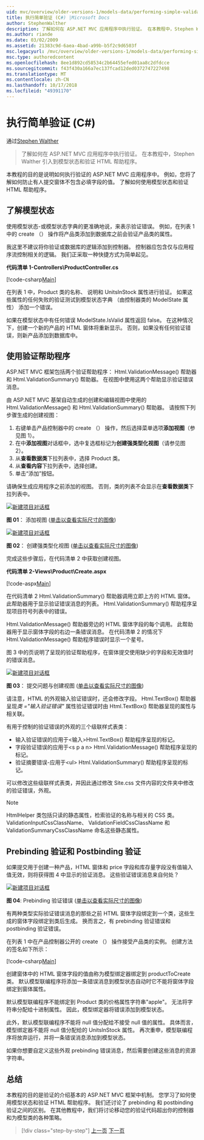 ```yaml
---
uid: mvc/overview/older-versions-1/models-data/performing-simple-validation-cs
title: 执行简单验证 (C#) |Microsoft Docs
author: StephenWalther
description: 了解如何在 ASP.NET MVC 应用程序中执行验证。 在本教程中，Stephen Walther 引入到模型状态和验证 HTML 帮助程序...
ms.author: riande
ms.date: 03/02/2009
ms.assetid: 21383c9d-6aea-4bad-a99b-b5f2c9d6503f
msc.legacyurl: /mvc/overview/older-versions-1/models-data/performing-simple-validation-cs
msc.type: authoredcontent
ms.openlocfilehash: 8ee1d892cd58534c2b64455efed01aa8c2dfdcce
ms.sourcegitcommit: f43f430a166a7ec137fcad12ded0372747227498
ms.translationtype: MT
ms.contentlocale: zh-CN
ms.lasthandoff: 10/17/2018
ms.locfileid: "49391170"
---
```

<a name="performing-simple-validation-c"></a>执行简单验证 (C#)
====================
通过[Stephen Walther](https://github.com/StephenWalther)

> 了解如何在 ASP.NET MVC 应用程序中执行验证。 在本教程中，Stephen Walther 引入到模型状态和验证 HTML 帮助程序。


本教程的目的是说明如何执行验证的 ASP.NET MVC 应用程序中。 例如，您将了解如何防止有人提交窗体不包含必填字段的值。 了解如何使用模型状态和验证 HTML 帮助程序。

## <a name="understanding-model-state"></a>了解模型状态

使用模型状态-或模型状态字典的更准确地说，来表示验证错误。 例如，在列表 1 中的 create （） 操作将产品类添加到数据库之前会验证产品类的属性。


我这里不建议将你验证或数据库的逻辑添加到控制器。 控制器应包含仅与应用程序流控制相关的逻辑。 我们正采取一种快捷方式为简单起见。


**代码清单 1-Controllers\ProductController.cs**

[!code-csharp[Main](performing-simple-validation-cs/samples/sample1.cs)]

在列表 1 中，Product 类的名称、 说明和 UnitsInStock 属性进行验证。 如果这些属性的任何失败的验证测试到模型状态字典 （由控制器类的 ModelState 属性） 添加一个错误。

如果在模型状态中有任何错误 ModelState.IsValid 属性返回 false。 在这种情况下，创建一个新的产品的 HTML 窗体将重新显示。 否则，如果没有任何验证错误，则新产品添加到数据库中。

## <a name="using-the-validation-helpers"></a>使用验证帮助程序

ASP.NET MVC 框架包括两个验证帮助程序： Html.ValidationMessage() 帮助器和 Html.ValidationSummary() 帮助器。 在视图中使用这两个帮助显示验证错误消息。

由 ASP.NET MVC 基架自动生成的创建和编辑视图中使用的 Html.ValidationMessage() 和 Html.ValidationSummary() 帮助器。 请按照下列步骤生成的创建视图：

1. 右键单击产品控制器中的 create （） 操作，然后选择菜单选项**添加视图**（参见图 1）。
2. 在中**添加视图**对话框中，选中复选框标记为**创建强类型化视图**（请参见图 2）。
3. 从**查看数据类**下拉列表中，选择 Product 类。
4. 从**查看内容**下拉列表中，选择创建。
5. 单击“添加”按钮。


请确保生成应用程序之前添加的视图。 否则，类的列表不会显示在**查看数据类**下拉列表中。


[![新建项目对话框](performing-simple-validation-cs/_static/image1.jpg)](performing-simple-validation-cs/_static/image1.png)

**图 01**： 添加视图 ([单击以查看实际尺寸的图像](performing-simple-validation-cs/_static/image2.png))


[![新建项目对话框](performing-simple-validation-cs/_static/image2.jpg)](performing-simple-validation-cs/_static/image3.png)

**图 02**： 创建强类型化视图 ([单击以查看实际尺寸的图像](performing-simple-validation-cs/_static/image4.png))


完成这些步骤后，在代码清单 2 中获取创建视图。

**代码清单 2-Views\Product\Create.aspx**

[!code-aspx[Main](performing-simple-validation-cs/samples/sample2.aspx)]

在代码清单 2 Html.ValidationSummary() 帮助器调用立即上方的 HTML 窗体。 此帮助器用于显示验证错误消息的列表。 Html.ValidationSummary() 帮助程序呈现项目符号列表中的错误。

Html.ValidationMessage() 帮助器旁边的 HTML 窗体字段的每个调用。 此帮助器用于显示窗体字段的右边一条错误消息。 在代码清单 2 的情况下 Html.ValidationMessage() 帮助程序错误时显示一个星号。

图 3 中的页说明了呈现的验证帮助程序，在窗体提交使用缺少的字段和无效值时的错误消息。


[![新建项目对话框](performing-simple-validation-cs/_static/image3.jpg)](performing-simple-validation-cs/_static/image5.png)

**图 03**： 提交问题与创建视图 ([单击以查看实际尺寸的图像](performing-simple-validation-cs/_static/image6.png))


请注意，HTML 的外观输入验证错误时，还会修改字段。 Html.TextBox() 帮助器呈现*类 ="输入验证错误"* 属性验证错误时由 Html.TextBox() 帮助器呈现的属性与相关联。

有用于控制的验证错误的外观的三个级联样式表类：

- 输入验证错误的应用于&lt;输入&gt;Html.TextBox() 帮助程序呈现的标记。
- 字段验证错误的应用于&lt;s p a n&gt; Html.ValidationMessage() 帮助程序呈现的标记。
- 验证摘要错误-应用于&lt;ul&gt; Html.ValidationSummary() 帮助程序呈现的标记。

可以修改这些级联样式表类，并因此通过修改 Site.css 文件内容的文件夹中修改的验证错误，外观。

> [!NOTE] 
> 
> HtmlHelper 类包括只读的静态属性，检索验证的名称与相关的 CSS 类。 ValidationInputCssClassName、 ValidationFieldCssClassName 和 ValidationSummaryCssClassName 命名这些静态属性。


## <a name="prebinding-validation-and-postbinding-validation"></a>Prebinding 验证和 Postbinding 验证

如果提交用于创建一种产品，HTML 窗体和 price 字段和库存量字段没有值输入值无效，则将获得图 4 中显示的验证消息。 这些验证错误消息来自何处？


[![新建项目对话框](performing-simple-validation-cs/_static/image4.jpg)](performing-simple-validation-cs/_static/image7.png)

**图 04**: Prebinding 验证错误 ([单击以查看实际尺寸的图像](performing-simple-validation-cs/_static/image8.png))


有两种类型实际验证错误消息的那些之前 HTML 窗体字段绑定到一个类，这些生成的窗体字段绑定到类后生成。 换而言之，有 prebinding 验证错误和 postbinding 验证错误。

在列表 1 中在产品控制器公开的 create （） 操作接受产品类的实例。 创建方法的签名如下所示：

[!code-csharp[Main](performing-simple-validation-cs/samples/sample3.cs)]

创建窗体中的 HTML 窗体字段的值由称为模型绑定器绑定到 productToCreate 类。 默认模型联编程序将添加一条错误消息到模型状态自动时它不能将窗体字段绑定到窗体属性。

默认模型联编程序不能绑定到 Product 类的价格属性字符串"apple"。 无法将字符串分配给十进制属性。 因此，模型绑定器将错误添加到模型状态。

此外，默认模型联编程序不能将 null 值分配给不接受 null 值的属性。 具体而言，模型绑定器不能将 null 值分配给的 UnitsInStock 属性。 再次重申，模型联编程序将放弃运行，并将一条错误消息添加到模型状态。

如果你想要自定义这些外观 prebinding 错误消息，然后需要创建这些消息的资源字符串。

## <a name="summary"></a>总结

本教程的目的是验证的介绍基本的 ASP.NET MVC 框架中机制。 您学习了如何使用模型状态和验证 HTML 帮助程序。 我们还讨论了 prebinding 和 postbinding 验证之间的区别。 在其他教程中，我们将讨论移动您的验证代码超出你的控制器和为模型类的各种策略。

> [!div class="step-by-step"]
> [上一页](displaying-a-table-of-database-data-cs.md)
> [下一页](validating-with-the-idataerrorinfo-interface-cs.md)
